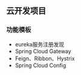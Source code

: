 ## 云开发项目

### 功能模板
- eureka服务注册发现
- Spring Cloud Gateway
- Feign、Ribbon、Hystrix
- Spring Cloud Config